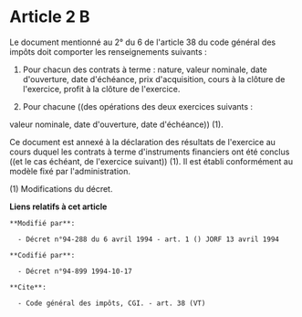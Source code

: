 # Article 2 B

Le document mentionné au 2° du 6 de l'article 38 du code général des impôts doit comporter les renseignements suivants : 

1. Pour chacun des contrats à terme : nature, valeur nominale, date d'ouverture, date d'échéance, prix d'acquisition, cours à
la clôture de l'exercice, profit à la clôture de l'exercice. 

2. Pour chacune ((des opérations des deux exercices suivants : 

valeur nominale, date d'ouverture, date d'échéance)) (1). 

Ce document est annexé à la déclaration des résultats de l'exercice au cours duquel les contrats à terme d'instruments
financiers ont été conclus ((et le cas échéant, de l'exercice suivant)) (1). Il est établi conformément au modèle fixé par
l'administration. 

(1) Modifications du décret.

**Liens relatifs à cet article**

	**Modifié par**:

	  - Décret n°94-288 du 6 avril 1994 - art. 1 () JORF 13 avril 1994

	**Codifié par**:

	  - Décret n°94-899 1994-10-17

	**Cite**:

	  - Code général des impôts, CGI. - art. 38 (VT)
